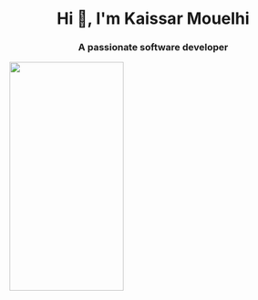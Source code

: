 
<h1 align="center">Hi 👋, I'm Kaissar Mouelhi</h1>
<h3 align="center">A passionate software developer</h3>

<img src="https://i.pinimg.com/originals/1e/90/65/1e9065ad5287cc70dad6f5cc52d8e57c.gif" data-canonical-src="https://i.pinimg.com/originals/1e/90/65/1e9065ad5287cc70dad6f5cc52d8e57c.gif" width="200" height="400" />
